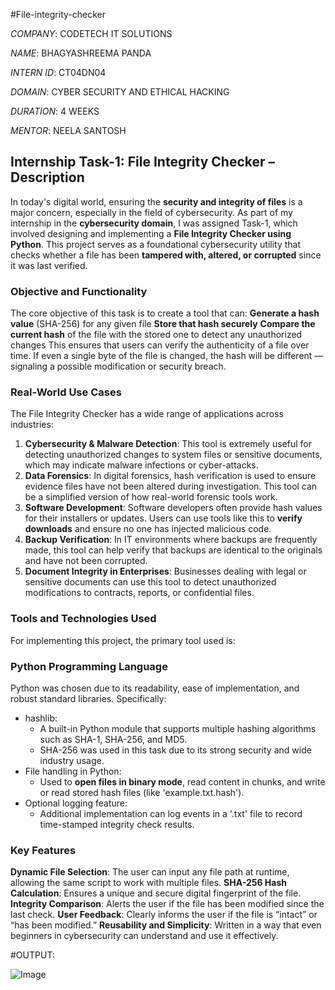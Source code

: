 #File-integrity-checker

*COMPANY*: CODETECH IT SOLUTIONS

*NAME*: BHAGYASHREEMA PANDA

*INTERN ID*: CT04DN04

*DOMAIN*: CYBER SECURITY AND ETHICAL HACKING

*DURATION*: 4 WEEKS

*MENTOR*: NEELA SANTOSH

## Internship Task-1: File Integrity Checker – Description
In today's digital world, ensuring the **security and integrity of files** is a major concern, especially in the field of cybersecurity. As part of my internship in the **cybersecurity domain**, I was assigned Task-1, which involved designing and implementing a **File Integrity Checker using Python**. This project serves as a foundational cybersecurity utility that checks whether a file has been **tampered with, altered, or corrupted** since it was last verified.
### Objective and Functionality
The core objective of this task is to create a tool that can:
**Generate a hash value** (SHA-256) for any given file
**Store that hash securely**
**Compare the current hash** of the file with the stored one to detect any unauthorized changes
This ensures that users can verify the authenticity of a file over time. If even a single byte of the file is changed, the hash will be different — signaling a possible modification or security breach.
### Real-World Use Cases
The File Integrity Checker has a wide range of applications across industries:
1. **Cybersecurity & Malware Detection**: This tool is extremely useful for detecting unauthorized changes to system files or sensitive documents, which may indicate malware infections or cyber-attacks.
2. **Data Forensics**: In digital forensics, hash verification is used to ensure evidence files have not been altered during investigation. This tool can be a simplified version of how real-world forensic tools work.
3. **Software Development**: Software developers often provide hash values for their installers or updates. Users can use tools like this to **verify downloads** and ensure no one has injected malicious code.
4. **Backup Verification**: In IT environments where backups are frequently made, this tool can help verify that backups are identical to the originals and have not been corrupted.
5. **Document Integrity in Enterprises**: Businesses dealing with legal or sensitive documents can use this tool to detect unauthorized modifications to contracts, reports, or confidential files.
### Tools and Technologies Used
For implementing this project, the primary tool used is:
### Python Programming Language
Python was chosen due to its readability, ease of implementation, and robust standard libraries. Specifically:
* hashlib:
  * A built-in Python module that supports multiple hashing algorithms such as SHA-1, SHA-256, and MD5.
  * SHA-256 was used in this task due to its strong security and wide industry usage.
* File handling in Python:
  * Used to **open files in binary mode**, read content in chunks, and write or read stored hash files (like 'example.txt.hash').
* Optional logging feature:
  * Additional implementation can log events in a '.txt' file to record time-stamped integrity check results.
### Key Features
**Dynamic File Selection**: The user can input any file path at runtime, allowing the same script to work with multiple files.
**SHA-256 Hash Calculation**: Ensures a unique and secure digital fingerprint of the file.
**Integrity Comparison**: Alerts the user if the file has been modified since the last check.
**User Feedback**: Clearly informs the user if the file is “intact” or “has been modified.”
**Reusability and Simplicity**: Written in a way that even beginners in cybersecurity can understand and use it effectively.

#OUTPUT: 

![Image](https://github.com/user-attachments/assets/76d2dfb0-860a-4378-903b-88a297a2b13c)

